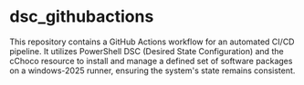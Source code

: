 # dsc_githubactions
This repository contains a GitHub Actions workflow for an automated CI/CD pipeline. It utilizes PowerShell DSC (Desired State Configuration) and the cChoco resource to install and manage a defined set of software packages on a windows-2025 runner, ensuring the system's state remains consistent.
